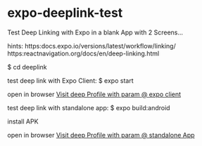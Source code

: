 # expo-deeplink-test

Test Deep Linking with Expo in a blank App with 2 Screens...

hints:
https:docs.expo.io/versions/latest/workflow/linking/
https:reactnavigation.org/docs/en/deep-linking.html

$ cd deeplink

test deep link with Expo Client:
$ expo start 

open in browser
<a href="exp:192.168.0.102:19000/--/profile/Eric">Visit deep Profile with param @ expo client</a>


test deep link with standalone app:
$ expo build:android

install APK 

open in browser
<a href="deep:profile/Eric">Visit deep Profile with param @ standalone App</a>
